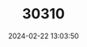 ---
title: "30310"
category: "Cotoneaster granatensis"
draft: false
date: 2024-02-22 13:03:50
languages:
  Spanish; Castilian: ["Durillo", "Guillomera", "Guillomero", "Guillomo"]
---